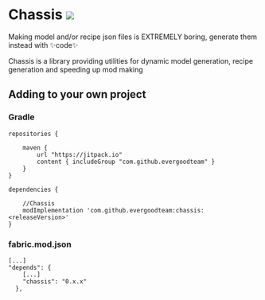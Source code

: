 # Chassis <a href=https://www.curseforge.com/minecraft/mc-mods/chassis> <img src="http://cf.way2muchnoise.eu/596615.svg"> </a>

Making model and/or recipe json files is EXTREMELY boring, generate them instead with ✨code✨

Chassis is a library providing utilities for dynamic model generation, recipe generation and speeding up mod making

## Adding to your own project

### Gradle

```
repositories {

	maven {
		url "https://jitpack.io"
		content { includeGroup "com.github.evergoodteam" }
	}
}
```

```
dependencies {

	//Chassis
	modImplementation 'com.github.evergoodteam:chassis:<releaseVersion>'
}
```

### fabric.mod.json

```
[...]
"depends": {
    [...]
    "chassis": "0.x.x"
  },
```
